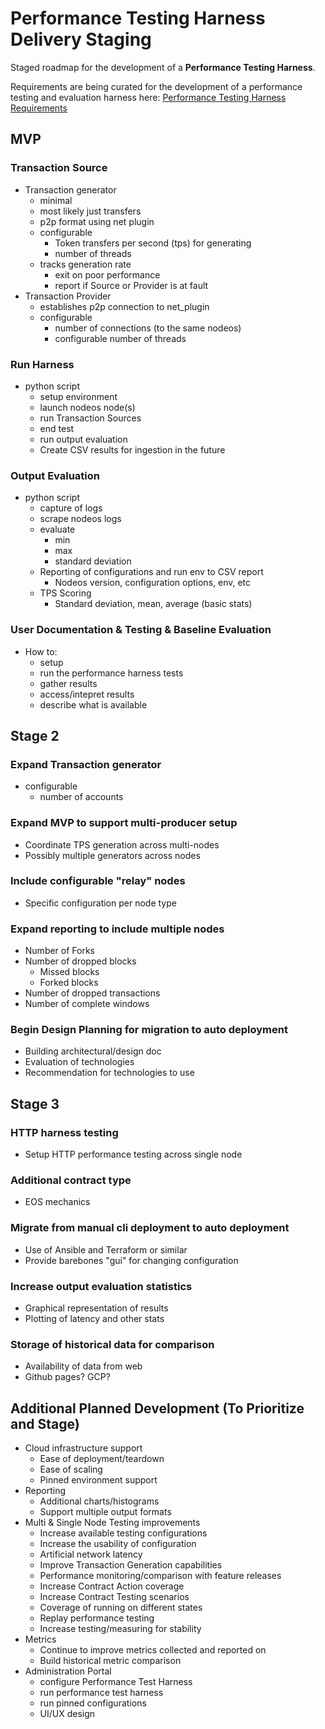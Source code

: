 # Performance Testing Harness Delivery Staging

Staged roadmap for the development of a **Performance Testing Harness**.

Requirements are being curated for the development of a performance testing and evaluation harness here: [Performance Testing Harness Requirements](https://github.com/eosnetworkfoundation/product/tree/main/performance-harness/proposals)



## MVP


### Transaction Source

-   Transaction generator
    -   minimal
    -   most likely just transfers
    -   p2p format using net plugin
    -   configurable
        -   Token transfers per second (tps) for generating
        -   number of threads
    -   tracks generation rate
        -   exit on poor performance
        -   report if Source or Provider is at fault
-   Transaction Provider
    -   establishes p2p connection to net_plugin
    -   configurable
        -   number of connections (to the same nodeos)
        -   configurable number of threads

### Run Harness

-   python script
    -   setup environment
    -   launch nodeos node(s)
    -   run Transaction Sources
    -   end test
    -   run output evaluation
    -   Create CSV results for ingestion in the future

### Output Evaluation

-   python script
    -   capture of logs
    -   scrape nodeos logs
    -   evaluate
        -   min
        -   max
        -   standard deviation
    -   Reporting of configurations and run env to CSV report
        -   Nodeos version, configuration options, env, etc
    -   TPS Scoring
        -   Standard deviation, mean, average (basic stats)

### User Documentation & Testing & Baseline Evaluation

-   How to:
    -   setup
    -   run the performance harness tests
    -   gather results
    -   access/intepret results
    -   describe what is available

## Stage 2


### Expand Transaction generator

-   configurable
    -   number of accounts

### Expand MVP to support multi-producer setup

-   Coordinate TPS generation across multi-nodes
-   Possibly multiple generators across nodes

### Include configurable "relay" nodes

-   Specific configuration per node type

### Expand reporting to include multiple nodes

-   Number of Forks
-   Number of dropped blocks
    -   Missed blocks
    -   Forked blocks
-   Number of dropped transactions
-   Number of complete windows

### Begin Design Planning for migration to auto deployment

-   Building architectural/design doc
-   Evaluation of technologies
-   Recommendation for technologies to use

## Stage 3


### HTTP harness testing

-   Setup HTTP performance testing across single node

### Additional contract type

-   EOS mechanics

### Migrate from manual cli deployment to auto deployment

-   Use of Ansible and Terraform or similar
-   Provide barebones "gui" for changing configuration

### Increase output evaluation statistics

-   Graphical representation of results
-   Plotting of latency and other stats

### Storage of historical data for comparison

-   Availability of data from web
-   Github pages? GCP?


## Additional Planned Development (To Prioritize and Stage)

-   Cloud infrastructure support
    -   Ease of deployment/teardown
    -   Ease of scaling
    -   Pinned environment support
-   Reporting
    -   Additional charts/histograms
    -   Support multiple output formats
-   Multi & Single Node Testing improvements
    -   Increase available testing configurations
    -   Increase the usability of configuration
    -   Artificial network latency
    -   Improve Transaction Generation capabilities
    -   Performance monitoring/comparison with feature releases
    -   Increase Contract Action coverage
    -   Increase Contract Testing scenarios
    -   Coverage of running on different states
    -   Replay performance testing
    -   Increase testing/measuring for stability
-   Metrics
    -   Continue to improve metrics collected and reported on
    -   Build historical metric comparison
-   Administration Portal
    -   configure Performance Test Harness
    -   run performance test harness
    -   run pinned configurations
    -   UI/UX design
